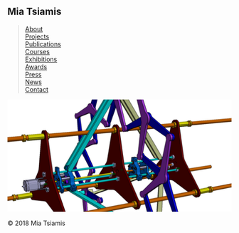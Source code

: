 ## Mia Tsiamis

> [About](./about.html)  
> [Projects](./projects.html)  
> [Publications](./publications.html)  
> [Courses](./courses.html)  
> [Exhibitions](./exhibitions.html)  
> [Awards](./awards.html)  
> [Press](./press.html)  
> [News](./news.html)  
> [Contact](./contact.html)  


![Geometrid Pavilion](./geometrid_3.jpg)


© 2018 Mia Tsiamis